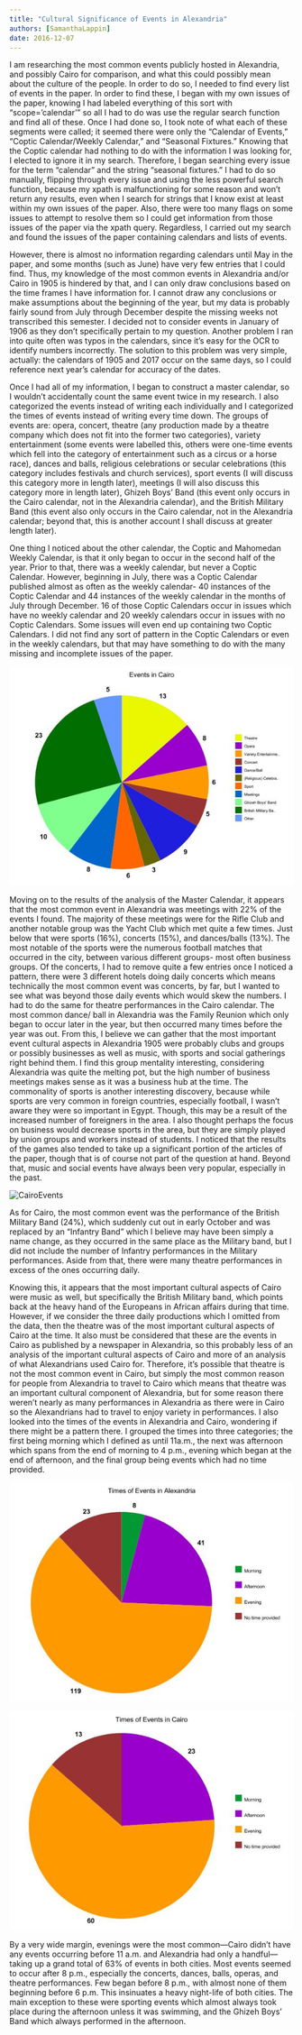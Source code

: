 ```yaml
---
title: "Cultural Significance of Events in Alexandria"
authors: [SamanthaLappin]
date: 2016-12-07
---
```

I am researching the most common events publicly hosted in Alexandria, and possibly Cairo for comparison, and what this could possibly mean about the culture of the people. In order to do so, I needed to find every list of events in the paper. In order to find these, I began with my own issues of the paper, knowing I had labeled everything of this sort with “scope=’calendar’” so all I had to do was use the regular search function and find all of these. Once I had done so, I took note of what each of these segments were called; it seemed there were only the “Calendar of Events,” “Coptic Calendar/Weekly Calendar,” and “Seasonal Fixtures.” Knowing that the Coptic calendar had nothing to do with the information I was looking for, I elected to ignore it in my search. Therefore, I began searching every issue for the term “calendar” and the string “seasonal fixtures.” I had to do so manually, flipping through every issue and using the less powerful search function, because my xpath is malfunctioning for some reason and won’t return any results, even when I search for strings that I know exist at least within my own issues of the paper. Also, there were too many flags on some issues to attempt to resolve them so I could get information from those issues of the paper via the xpath query. Regardless, I carried out my search and found the issues of the paper containing calendars and lists of events.

However, there is almost no information regarding calendars until May in the paper, and some months (such as June) have very few entries that I could find. Thus, my knowledge of the most common events in Alexandria and/or Cairo in 1905 is hindered by that, and I can only draw conclusions based on the time frames I have information for. I cannot draw any conclusions or make assumptions about the beginning of the year, but my data is probably fairly sound from July through December despite the missing weeks not transcribed this semester. I decided not to consider events in January of 1906 as they don’t specifically pertain to my question. Another problem I ran into quite often was typos in the calendars, since it’s easy for the OCR to identify numbers incorrectly. The solution to this problem was very simple, actually: the calendars of 1905 and 2017 occur on the same days, so I could reference next year’s calendar for accuracy of the dates.

Once I had all of my information, I began to construct a master calendar, so I wouldn’t accidentally count the same event twice in my research. I also categorized the events instead of writing each individually and I categorized the times of events instead of writing every time down. The groups of events are: opera, concert, theatre (any production made by a theatre company which does not fit into the former two categories), variety entertainment (some events were labelled this, others were one-time events which fell into the category of entertainment such as a circus or a horse race), dances and balls, religious celebrations or secular celebrations (this category includes festivals and church services), sport events (I will discuss this category more in length later), meetings (I will also discuss this category more in length later), Ghizeh Boys’ Band (this event only occurs in the Cairo calendar, not in the Alexandria calendar), and the British Military Band (this event also only occurs in the Cairo calendar, not in the Alexandria calendar; beyond that, this is another account I shall discuss at greater length later).

One thing I noticed about the other calendar, the Coptic and Mahomedan Weekly Calendar, is that it only began to occur in the second half of the year. Prior to that, there was a weekly calendar, but never a Coptic Calendar. However, beginning in July, there was a Coptic Calendar published almost as often as the weekly calendar- 40 instances of the Coptic Calendar and 44 instances of the weekly calendar in the months of July through December. 16 of those Coptic Calendars occur in issues which have no weekly calendar and 20 weekly calendars occur in issues with no Coptic Calendars. Some issues will even end up containing two Coptic Calendars. I did not find any sort of pattern in the Coptic Calendars or even in the weekly calendars, but that may have something to do with the many missing and incomplete issues of the paper.

![AlexandriaEvents](lappin-graph2.jpg)

Moving on to the results of the analysis of the Master Calendar, it appears that the most common event in Alexandria was meetings with 22% of the events I found. The majority of these meetings were for the Rifle Club and another notable group was the Yacht Club which met quite a few times. Just below that were sports (16%), concerts (15%), and dances/balls (13%). The most notable of the sports were the numerous football matches that occurred in the city, between various different groups- most often business groups. Of the concerts, I had to remove quite a few entries once I noticed a pattern, there were 3 different hotels doing daily concerts which means technically the most common event was concerts, by far, but I wanted to see what was beyond those daily events which would skew the numbers. I had to do the same for theatre performances in the Cairo calendar. The most common dance/ ball in Alexandria was the Family Reunion which only began to occur later in the year, but then occurred many times before the year was out.
From this, I believe we can gather that the most important event cultural aspects in Alexandria 1905 were probably clubs and groups or possibly businesses as well as music, with sports and social gatherings right behind them. I find this group mentality interesting, considering Alexandria was quite the melting pot, but the high number of business meetings makes sense as it was a business hub at the time. The commonality of sports is another interesting discovery, because while sports are very common in foreign countries, especially football, I wasn’t aware they were so important in Egypt. Though, this may be a result of the increased number of foreigners in the area. I also thought perhaps the focus on business would decrease sports in the area, but they are simply played by union groups and workers instead of students. I noticed that the results of the games also tended to take up a significant portion of the articles of the paper, though that is of course not part of the question at hand. Beyond that, music and social events have always been very popular, especially in the past.

![CairoEvents](eugenio-graph2.jpg)

As for Cairo, the most common event was the performance of the British Military Band (24%), which suddenly cut out in early October and was replaced by an “Infantry Band” which I believe may have been simply a name change, as they occurred in the same place as the Military band, but I did not include the number of Infantry performances in the Military performances. Aside from that, there were many theatre performances in excess of the ones occurring daily.

Knowing this, it appears that the most important cultural aspects of Cairo were music as well, but specifically the British Military band, which points back at the heavy hand of the Europeans in African affairs during that time. However, if we consider the three daily productions which I omitted from the data, then the theatre was of the most important cultural aspects of Cairo at the time. It also must be considered that these are the events in Cairo as published by a newspaper in Alexandria, so this probably less of an analysis of the important cultural aspects of Cairo and more of an analysis of what Alexandrians used Cairo for. Therefore, it’s possible that theatre is not the most common event in Cairo, but simply the most common reason for people from Alexandria to travel to Cairo which means that theatre was an important cultural component of Alexandria, but for some reason there weren’t nearly as many performances in Alexandria as there were in Cairo so the Alexandrians had to travel to enjoy variety in performances.
I also looked into the times of the events in Alexandria and Cairo, wondering if there might be a pattern there. I grouped the times into three categories; the first being morning which I defined as until 11a.m., the next was afternoon which spans from the end of morning to 4 p.m., evening which began at the end of afternoon, and the final group being events which had no time provided.

![AlexandriaTimes](lappin-graph.jpg)

![CairoTimes](lappin-graph1.jpg)

By a very wide margin, evenings were the most common—Cairo didn’t have any events occurring before 11 a.m. and Alexandria had only a handful—taking up a grand total of 63% of events in both cities. Most events seemed to occur after 8 p.m., especially the concerts, dances, balls, operas, and theatre performances. Few began before 8 p.m., with almost none of them beginning before 6 p.m. This insinuates a heavy night-life of both cities. The main exception to these were sporting events which almost always took place during the afternoon unless it was swimming, and the Ghizeh Boys’ Band which always performed in the afternoon.
